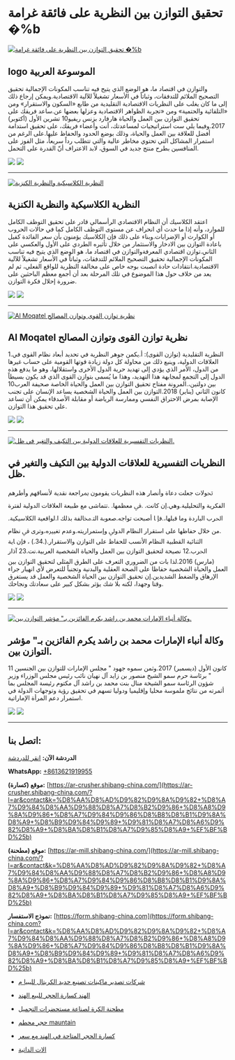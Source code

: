 # تحقيق التوازن بين النظرية على فائقة غرامة �%b

<a href="https://swt.shibang-china.com/?l=ar&img&k=%D8%AA%D8%AD%D9%82%D9%8A%D9%82+%D8%A7%D9%84%D8%AA%D9%88%D8%A7%D8%B2%D9%86+%D8%A8%D9%8A%D9%86+%D8%A7%D9%84%D9%86%D8%B8%D8%B1%D9%8A%D8%A9+%D8%B9%D9%84%D9%89+%D9%81%D8%A7%D8%A6%D9%82%D8%A9+%D8%BA%D8%B1%D8%A7%D9%85%D8%A9+%EF%BF%BD%25b" target="_blank">![تحقيق التوازن بين النظرية على فائقة غرامة �%b](http://static.shibang-china.com/all-800x300/25.jpg)</a>

## logo الموسوعة العربية
والتوازن في اقتصاد ما، هو الوضع الذي يتيح فيه تناسب المكونات الإجمالية تحقيق التصحيح الملائم للتدفقات، وثباتاً في الأسعار تشغيلاً للآلية الاقتصادية.ويمكن إرجاع ذلك إلى ما كان يغلب على النظريات الاقتصادية التقليدية من طابع «السكون والاستقرار» ومن «التلقائية والحتمية» ومن «تجربة الظواهر الاقتصادية وعزلها بعضها عن.ساعد فريقك على تحقيق التوازن بين العمل والحياة هارفارد بزنس ريفيو10 تشرين الأول (أكتوبر) 2017.وفيما يلي ست استراتيجيات لمساعدتك، أنت وأعضاء فريقك، على تحقيق استدامة أفضل للعلاقة بين العمل والحياة، وذلك بوضع الحدود والحفاظ عليها.على الرغم من استمرار المشاكل التي تحتوي مخاطر عالية والتي تتطلب رداً سريعاً، مثل الفوز على المنافسين بطرح منتج جديد في السوق، لابد الاعتراف أنّ القدرة على التحمل.


<a href="https://whatsapp.shibangsoft.com/WhatsApp.php" target="_blank" title="WhatsApp">![](http://static.shibang-china.com/icon/whatsapp.png)</a> <a href="https://swt.shibang-china.com/?l=ar&icon&k=%D8%AA%D8%AD%D9%82%D9%8A%D9%82+%D8%A7%D9%84%D8%AA%D9%88%D8%A7%D8%B2%D9%86+%D8%A8%D9%8A%D9%86+%D8%A7%D9%84%D9%86%D8%B8%D8%B1%D9%8A%D8%A9+%D8%B9%D9%84%D9%89+%D9%81%D8%A7%D8%A6%D9%82%D8%A9+%D8%BA%D8%B1%D8%A7%D9%85%D8%A9+%EF%BF%BD%25b" target="_blank">![](http://static.shibang-china.com/icon/chat-ar.png)</a>

---

<a href="https://swt.shibang-china.com/?l=ar&img&k=%D8%AA%D8%AD%D9%82%D9%8A%D9%82+%D8%A7%D9%84%D8%AA%D9%88%D8%A7%D8%B2%D9%86+%D8%A8%D9%8A%D9%86+%D8%A7%D9%84%D9%86%D8%B8%D8%B1%D9%8A%D8%A9+%D8%B9%D9%84%D9%89+%D9%81%D8%A7%D8%A6%D9%82%D8%A9+%D8%BA%D8%B1%D8%A7%D9%85%D8%A9+%EF%BF%BD%25b" target="_blank">![النظرية الكلاسيكية والنظرية الكنزية](http://static.shibang-china.com/all-800x300/1412.jpg)</a>

## النظرية الكلاسيكية والنظرية الكنزية
اعتقد الكلاسيك أن النظام الاقتصادي الرأسمالي قادر على تحقيق التوظف الكامل للموارد، وأنه إذا ما حدث أي انحراف عن مستوى التوظف الكامل كما في حالات الحروب أو الكوارث أو الإضرابات.وبناء على ذلك فإن الكلاسيك يؤمنون بأن سعر الفائدة كفيل باعادة التوازن بين الادخار والاستثمار من خلال تأثيره الطردي على الأول والعكسي على الثاني.توازن اقتصادي المعرفةوالتوازن في اقتصاد ما، هو الوضع الذي يتيح فيه تناسب المكونات الإجمالية تحقيق التصحيح الملائم للتدفقات، وثباتاً في الأسعار تشغيلاً للآلية الاقتصادية.انتقادات حادة انصبت بوجه خاص على مخالفة النظرية للواقع الفعلي، ثم لم يعد من خلاف حول هذا الموضوع في تلك المرحلة بعد أن أجمع معظم الباحثين على ضرورة إحلال فكرة التوازن.


<a href="https://whatsapp.shibangsoft.com/WhatsApp.php" target="_blank" title="WhatsApp">![](http://static.shibang-china.com/icon/whatsapp.png)</a> <a href="https://swt.shibang-china.com/?l=ar&icon&k=%D8%AA%D8%AD%D9%82%D9%8A%D9%82+%D8%A7%D9%84%D8%AA%D9%88%D8%A7%D8%B2%D9%86+%D8%A8%D9%8A%D9%86+%D8%A7%D9%84%D9%86%D8%B8%D8%B1%D9%8A%D8%A9+%D8%B9%D9%84%D9%89+%D9%81%D8%A7%D8%A6%D9%82%D8%A9+%D8%BA%D8%B1%D8%A7%D9%85%D8%A9+%EF%BF%BD%25b" target="_blank">![](http://static.shibang-china.com/icon/chat-ar.png)</a>

---

<a href="https://swt.shibang-china.com/?l=ar&img&k=%D8%AA%D8%AD%D9%82%D9%8A%D9%82+%D8%A7%D9%84%D8%AA%D9%88%D8%A7%D8%B2%D9%86+%D8%A8%D9%8A%D9%86+%D8%A7%D9%84%D9%86%D8%B8%D8%B1%D9%8A%D8%A9+%D8%B9%D9%84%D9%89+%D9%81%D8%A7%D8%A6%D9%82%D8%A9+%D8%BA%D8%B1%D8%A7%D9%85%D8%A9+%EF%BF%BD%25b" target="_blank">![Al Moqatel نظرية توازن القوى وتوازن المصالح](http://static.shibang-china.com/all-800x300/666.jpg)</a>

## Al Moqatel نظرية توازن القوى وتوازن المصالح
1.النظرية التقليدية (توازن القوى): أ.يكمن جوهر النظرية في تحديد أبعاد نظام القوى في العلاقات الدولية، وينبع ذلك من محاولة كل دولة زيادة قوتها القومية على حساب غيرها من الدول، الأمر الذي يؤدي إلى تهديد حرية الدول الأخرى واستقلالها، وهو ما يدفع هذه الدول إلى التجمع لمجابهة هذا التهديد، وهذا ما يُسمى بتوازن القوى الذي قد يكون بسيطاً بين دولتين،.المرونة مفتاح تحقيق التوازن بين العمل والحياة الخاصة  صحيفة العرب10 كانون الثاني (يناير) 2018.التوازن بين العمل والحياة الشخصية يساعد الإنسان على تجنب الإصابة بمرض الاحتراق النفسي وممارسة الرياضة أو مقابلة الأصدقاء يمكن أن تساعد على تحقيق هذا التوازن.


<a href="https://whatsapp.shibangsoft.com/WhatsApp.php" target="_blank" title="WhatsApp">![](http://static.shibang-china.com/icon/whatsapp.png)</a> <a href="https://swt.shibang-china.com/?l=ar&icon&k=%D8%AA%D8%AD%D9%82%D9%8A%D9%82+%D8%A7%D9%84%D8%AA%D9%88%D8%A7%D8%B2%D9%86+%D8%A8%D9%8A%D9%86+%D8%A7%D9%84%D9%86%D8%B8%D8%B1%D9%8A%D8%A9+%D8%B9%D9%84%D9%89+%D9%81%D8%A7%D8%A6%D9%82%D8%A9+%D8%BA%D8%B1%D8%A7%D9%85%D8%A9+%EF%BF%BD%25b" target="_blank">![](http://static.shibang-china.com/icon/chat-ar.png)</a>

---

<a href="https://swt.shibang-china.com/?l=ar&img&k=%D8%AA%D8%AD%D9%82%D9%8A%D9%82+%D8%A7%D9%84%D8%AA%D9%88%D8%A7%D8%B2%D9%86+%D8%A8%D9%8A%D9%86+%D8%A7%D9%84%D9%86%D8%B8%D8%B1%D9%8A%D8%A9+%D8%B9%D9%84%D9%89+%D9%81%D8%A7%D8%A6%D9%82%D8%A9+%D8%BA%D8%B1%D8%A7%D9%85%D8%A9+%EF%BF%BD%25b" target="_blank">![النظريات التفسيرية للعلاقات الدولية بين التكيف والتغير في ظل.](http://static.shibang-china.com/all-800x300/125.jpg)</a>

## النظريات التفسيرية للعلاقات الدولية بين التكيف والتغير في ظل.
ﲢﻮﻻت ﺟﻌﻠﺖ دﻋﺎة وأﻧﺼﺎر ﻫﺬه اﻟﻨﻈﺮﻳﺎت ﻳﻘﻮﻣﻮن ﲟﺮاﺟﻌﺔ ﻧﻘﺪﻳﺔ ﻷﻧﺴﺎﻗﻬﻢ وأﻃﺮﻫﻢ اﻟﻔﮑﺮﻳﺔ واﻟﺘﺤﻠﻴﻠﻴﺔ.وﻫﻲ.إن ﮐﺎﻧﺖ. .ﰲ ﻣﻌﻈﻤﻬﺎ. .ﺗﺘﻤﺎﺷﻰ ﻣﻊ ﻃﺒﻴﻌﺔ اﻟﻌﻼﻗﺎت اﻟﺪوﻟﻴﺔ ﻟﻔﺘﺮة اﳊﺮب اﻟﺒﺎردة وﻣﺎ ﻗﺒﻠﻬﺎ،.ﻓﺈ ﺎ أﺻﺒﺤﺖ ﺗﻮاﺟﻪ.ﺻﻌﻮﺑﺔ اﻟﺘ.ﳐﺎﻟﻔﺔ ﺑﺬﻟﻚ ا.ﻟﻮاﻗﻌﻴﺔ اﻟﮑﻼﺳﻴﮑﻴﺔ. .ﻣﻦ ﺧﻼل ﺣﻔﺎﻇﻬﺎ ﻋﻠﻰ اﺳﺘﻘﺮار اﻟﻨﻈﺎم اﻟﺪوﱄ وإﺳﺘﻤﺮارﻳﺘﻪ.وﻋﺪم ﺗﻐﻴﲑه،وﺗﺮى ﰲ ﻧﻈﺎم اﻟﺜﻨﺎﺋﻴﺔ اﻟﻘﻄﺒﻴﺔ اﻟﻨﻈﺎم اﻷﻧﺴﺐ ﻟﻠﺤﻔﺎظ ﻋﻠﻰ اﻟﺘﻮازن واﻻﺳﺘﻘﺮار.(.34.) ، ﻓﺈن ﺎﻳﺔ اﳊﺮب.12 نصيحة لتحقيق التوازن بين العمل والحياة الشخصية العربية.نت.23 آذار (مارس) 2016.لذا بات من الضروري التعرف على الطرق المثلى لتحقيق التوازن بين العمل والحياة الشخصية حفاظا على الصحة العقلية والبدنية وتجنباً للتعرض لأي انهيار جراء الإرهاق والضغط الشديدين.إن تحقيق التوازن بين الحياة الشخصية والعمل قد يستغرق وقتا وجهدا، لكنه بلا شك يؤثر بشكل كبير على سعادتك ونجاحك.


<a href="https://whatsapp.shibangsoft.com/WhatsApp.php" target="_blank" title="WhatsApp">![](http://static.shibang-china.com/icon/whatsapp.png)</a> <a href="https://swt.shibang-china.com/?l=ar&icon&k=%D8%AA%D8%AD%D9%82%D9%8A%D9%82+%D8%A7%D9%84%D8%AA%D9%88%D8%A7%D8%B2%D9%86+%D8%A8%D9%8A%D9%86+%D8%A7%D9%84%D9%86%D8%B8%D8%B1%D9%8A%D8%A9+%D8%B9%D9%84%D9%89+%D9%81%D8%A7%D8%A6%D9%82%D8%A9+%D8%BA%D8%B1%D8%A7%D9%85%D8%A9+%EF%BF%BD%25b" target="_blank">![](http://static.shibang-china.com/icon/chat-ar.png)</a>

---

<a href="https://swt.shibang-china.com/?l=ar&img&k=%D8%AA%D8%AD%D9%82%D9%8A%D9%82+%D8%A7%D9%84%D8%AA%D9%88%D8%A7%D8%B2%D9%86+%D8%A8%D9%8A%D9%86+%D8%A7%D9%84%D9%86%D8%B8%D8%B1%D9%8A%D8%A9+%D8%B9%D9%84%D9%89+%D9%81%D8%A7%D8%A6%D9%82%D8%A9+%D8%BA%D8%B1%D8%A7%D9%85%D8%A9+%EF%BF%BD%25b" target="_blank">![وكالة أنباء الإمارات محمد بن راشد يكرم الفائزين بـ&quot; مؤشر التوازن بين.](http://static.shibang-china.com/all-800x300/1328.jpg)</a>

## وكالة أنباء الإمارات محمد بن راشد يكرم الفائزين بـ&quot; مؤشر التوازن بين.
11 كانون الأول (ديسمبر) 2017.وثمن سموه جهود &quot; مجلس الإمارات للتوازن بين الجنسين &quot; برئاسة حرم سمو الشيخ منصور بن زايد آل نهيان نائب رئيس مجلس الوزراء وزير شؤون الرئاسة سمو الشيخة منال بنت محمد بن راشد آل مكتوم رئيسة المجلس بما أثمرته من نتائج ملموسة محليا وإقليميا ودوليا تسهم في تحقيق رؤية وتوجهات الدولة في استمرار دعم المرأة الإماراتية.

<a href="https://whatsapp.shibangsoft.com/WhatsApp.php" target="_blank" title="WhatsApp">![](http://static.shibang-china.com/icon/whatsapp.png)</a> <a href="https://swt.shibang-china.com/?l=ar&icon&k=%D8%AA%D8%AD%D9%82%D9%8A%D9%82+%D8%A7%D9%84%D8%AA%D9%88%D8%A7%D8%B2%D9%86+%D8%A8%D9%8A%D9%86+%D8%A7%D9%84%D9%86%D8%B8%D8%B1%D9%8A%D8%A9+%D8%B9%D9%84%D9%89+%D9%81%D8%A7%D8%A6%D9%82%D8%A9+%D8%BA%D8%B1%D8%A7%D9%85%D8%A9+%EF%BF%BD%25b" target="_blank">![](http://static.shibang-china.com/icon/chat-ar.png)</a>

---
## اتصل بنا:

**الدردشة الآن:** [انقر للدردشة](https://swt.shibang-china.com?l=ar&contact&k=%D8%AA%D8%AD%D9%82%D9%8A%D9%82+%D8%A7%D9%84%D8%AA%D9%88%D8%A7%D8%B2%D9%86+%D8%A8%D9%8A%D9%86+%D8%A7%D9%84%D9%86%D8%B8%D8%B1%D9%8A%D8%A9+%D8%B9%D9%84%D9%89+%D9%81%D8%A7%D8%A6%D9%82%D8%A9+%D8%BA%D8%B1%D8%A7%D9%85%D8%A9+%EF%BF%BD%25b)

**WhatsApp:**  [+8613621919955](https://whatsapp.shibangsoft.com/WhatsApp.php)

**موقع (كسارة):** [https://ar-crusher.shibang-china.com/](https://ar-crusher.shibang-china.com/?l=ar&contact&k=%D8%AA%D8%AD%D9%82%D9%8A%D9%82+%D8%A7%D9%84%D8%AA%D9%88%D8%A7%D8%B2%D9%86+%D8%A8%D9%8A%D9%86+%D8%A7%D9%84%D9%86%D8%B8%D8%B1%D9%8A%D8%A9+%D8%B9%D9%84%D9%89+%D9%81%D8%A7%D8%A6%D9%82%D8%A9+%D8%BA%D8%B1%D8%A7%D9%85%D8%A9+%EF%BF%BD%25b)

**موقع (مطحنة):** [https://ar-mill.shibang-china.com/](https://ar-mill.shibang-china.com/?l=ar&contact&k=%D8%AA%D8%AD%D9%82%D9%8A%D9%82+%D8%A7%D9%84%D8%AA%D9%88%D8%A7%D8%B2%D9%86+%D8%A8%D9%8A%D9%86+%D8%A7%D9%84%D9%86%D8%B8%D8%B1%D9%8A%D8%A9+%D8%B9%D9%84%D9%89+%D9%81%D8%A7%D8%A6%D9%82%D8%A9+%D8%BA%D8%B1%D8%A7%D9%85%D8%A9+%EF%BF%BD%25b)

**نموذج الاستفسار:** [https://form.shibang-china.com](https://form.shibang-china.com?l=ar&contact&k=%D8%AA%D8%AD%D9%82%D9%8A%D9%82+%D8%A7%D9%84%D8%AA%D9%88%D8%A7%D8%B2%D9%86+%D8%A8%D9%8A%D9%86+%D8%A7%D9%84%D9%86%D8%B8%D8%B1%D9%8A%D8%A9+%D8%B9%D9%84%D9%89+%D9%81%D8%A7%D8%A6%D9%82%D8%A9+%D8%BA%D8%B1%D8%A7%D9%85%D8%A9+%EF%BF%BD%25b)

* [شركات تصدير ماكينات تصنيع حديد الكريتال لليبيا م](../21/%D8%B4%D8%B1%D9%83%D8%A7%D8%AA%20%D8%AA%D8%B5%D8%AF%D9%8A%D8%B1%20%D9%85%D8%A7%D9%83%D9%8A%D9%86%D8%A7%D8%AA%20%D8%AA%D8%B5%D9%86%D9%8A%D8%B9%20%D8%AD%D8%AF%D9%8A%D8%AF%20%D8%A7%D9%84%D9%83%D8%B1%D9%8A%D8%AA%D8%A7%D9%84%20%D9%84%D9%84%D9%8A%D8%A8%D9%8A%D8%A7%20%D9%85.md)

* [الهند كسارة الحجر للبيع الهند](../25/%D8%A7%D9%84%D9%87%D9%86%D8%AF%20%D9%83%D8%B3%D8%A7%D8%B1%D8%A9%20%D8%A7%D9%84%D8%AD%D8%AC%D8%B1%20%D9%84%D9%84%D8%A8%D9%8A%D8%B9%20%D8%A7%D9%84%D9%87%D9%86%D8%AF.md)

* [مطحنة الكرة لصناعة مستحضرات التجميل](../23/%D9%85%D8%B7%D8%AD%D9%86%D8%A9%20%D8%A7%D9%84%D9%83%D8%B1%D8%A9%20%D9%84%D8%B5%D9%86%D8%A7%D8%B9%D8%A9%20%D9%85%D8%B3%D8%AA%D8%AD%D8%B6%D8%B1%D8%A7%D8%AA%20%D8%A7%D9%84%D8%AA%D8%AC%D9%85%D9%8A%D9%84.md)

* [حجر محطم mauntain](../22/%D8%AD%D8%AC%D8%B1%20%D9%85%D8%AD%D8%B7%D9%85%20mauntain.md)

* [كسارة الحجر المتاحة في الهند مع سعر](../21/%D9%83%D8%B3%D8%A7%D8%B1%D8%A9%20%D8%A7%D9%84%D8%AD%D8%AC%D8%B1%20%D8%A7%D9%84%D9%85%D8%AA%D8%A7%D8%AD%D8%A9%20%D9%81%D9%8A%20%D8%A7%D9%84%D9%87%D9%86%D8%AF%20%D9%85%D8%B9%20%D8%B3%D8%B9%D8%B1.md)

* [الات الداتية](../21/%D8%A7%D9%84%D8%A7%D8%AA%20%D8%A7%D9%84%D8%AF%D8%A7%D8%AA%D9%8A%D8%A9.md)